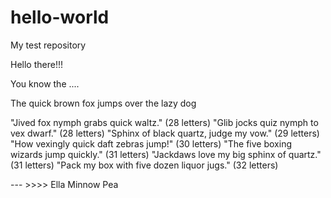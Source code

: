 # hello-world
My test repository 

Hello there!!!

You know the ....


The quick brown fox jumps over the lazy dog

"Jived fox nymph grabs quick waltz." (28 letters)
"Glib jocks quiz nymph to vex dwarf." (28 letters)
"Sphinx of black quartz, judge my vow." (29 letters)
"How vexingly quick daft zebras jump!" (30 letters)
"The five boxing wizards jump quickly." (31 letters)
"Jackdaws love my big sphinx of quartz." (31 letters)
"Pack my box with five dozen liquor jugs." (32 letters)



--- >>>> Ella Minnow Pea
